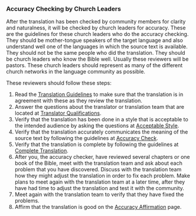 
### Accuracy Checking by Church Leaders

After the translation has been checked by community members for clarity and naturalness, it will be checked by church leaders for accuracy. These are the guidelines for these church leaders who do the accuracy checking. They should be mother-tongue speakers of the target language and also understand well one of the languages in which the source text is available. They should not be the same people who did the translation. They should be church leaders who know the Bible well. Usually these reviewers will be pastors. These church leaders should represent as many of the different church networks in the language community as possible. 

These reviewers should follow these steps:

1. Read the [Translation Guidelines](../../intro/translation-guidelines/01.md) to make sure that the translation is in agreement with these as they review the translation.
1. Answer the questions about the translator or translation team that are located at [Translator Qualifications](../../translate/qualifications/01.md).
1. Verify that the translation has been done in a style that is acceptable to the intended audience by asking the questions at [Acceptable Style](../acceptable/01.md).
1. Verify that the translation accurately communicates the meaning of the source text by following the guidelines at [Accuracy Check](../accuracy-check/01.md).
1. Verify that the translation is complete by following the guidelines at [Complete Translation](../complete/01.md).
1. After you, the accuracy checker, have reviewed several chapters or one book of the Bible, meet with the translation team and ask about each problem that you have discovered. Discuss with the translation team how they might adjust the translation in order to fix each problem. Make plans to meet again with the translation team at a later time, after they have had time to adjust the translation and test it with the community.
1. Meet again with the translation team to verify that they have fixed the problems.
1. Affirm that the translation is good on the [Accuracy Affirmation](../good/01.md) page.

